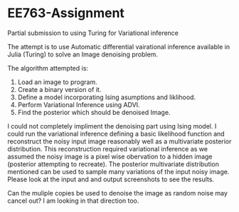 # EE763-Assignment
Partial submission to using Turing for Variational inference

The attempt is to use Automatic differential vairational inference available in Julia (Turing) to solve an Image denoising problem.

The algorithm attempted is:
1. Load an image to program.
2. Create a binary version of it.
3. Define a model incorporating Ising asumptions and liklihood.
4. Perform Variational Inference using ADVI.
5. Find the posterior which should be denoised Image.

I could not completely impliment the denoising part using Ising model. 
I could run the variational inference defining a basic likelihood function and reconstruct the noisy input image reasonably well as a multivariate posterior distribution.
This reconstruction required variational inference as we assumed the noisy image is a pixel wise obervation to a hidden image (posterior attempting to recreate).
The posterior multivariate distribution mentioned can be used to sample many variations of the input noisy image. 
Please look at the input and and output screenshots to see the results.

Can the muliple copies be used to denoise the image as random noise may cancel out? I am looking in that direction too.
